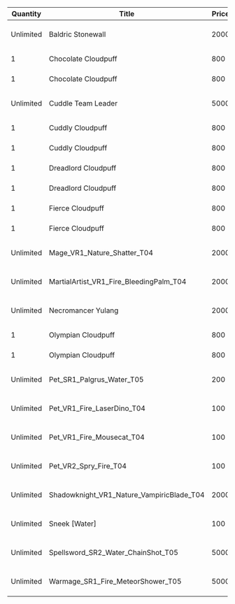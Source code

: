 | Quantity | Title | Price | Currency |  Dev Name |
| -------- | ----- | ----- | -------- |  -------- |
| Unlimited | Baldric Stonewall | 2000 | Magic Tickets | [VIRTUAL]1 x Baldric Stonewall for -1 GameItem : Reagent:Reagent_Hero_Event |
| 1 | Chocolate Cloudpuff | 800 | Cloudpuff Cookies | Nature Cloudpuff 1 |
| 1 | Chocolate Cloudpuff | 800 | Cloudpuff Cookies | Nature Cloudpuff 2 |
| Unlimited | Cuddle Team Leader | 5000 | Magic Tickets | [VIRTUAL]1 x Cuddle Team Leader for 5000 GameItem : Reagent:Reagent_Hero_Event |
| 1 | Cuddly Cloudpuff | 800 | Cloudpuff Cookies | Light Cloudpuff 1 |
| 1 | Cuddly Cloudpuff | 800 | Cloudpuff Cookies | Light Cloudpuff 2 |
| 1 | Dreadlord Cloudpuff | 800 | Cloudpuff Cookies | Dark Cloudpuff 1 |
| 1 | Dreadlord Cloudpuff | 800 | Cloudpuff Cookies | Dark Cloudpuff 2 |
| 1 | Fierce Cloudpuff | 800 | Cloudpuff Cookies | Fire Cloudpuff 1 |
| 1 | Fierce Cloudpuff | 800 | Cloudpuff Cookies | Fire Cloudpuff 2 |
| Unlimited | Mage_VR1_Nature_Shatter_T04 | 2000 | Magic Tickets | [VIRTUAL]1 x Earthwalker Treeking for -1 GameItem : Reagent:Reagent_Hero_Event |
| Unlimited | MartialArtist_VR1_Fire_BleedingPalm_T04 | 2000 | Magic Tickets | [VIRTUAL]1 x Dan Go, Heartcrusher for -1 GameItem : Reagent:Reagent_Hero_Event |
| Unlimited | Necromancer Yulang | 2000 | Magic Tickets | [VIRTUAL]1 x Necromancer Yulang for -1 GameItem : Reagent:Reagent_Hero_Event |
| 1 | Olympian Cloudpuff | 800 | Cloudpuff Cookies | Water Cloudpuff 1 |
| 1 | Olympian Cloudpuff | 800 | Cloudpuff Cookies | Water Cloudpuff 2 |
| Unlimited | Pet_SR1_Palgrus_Water_T05 | 200 | Cloudpuff Cookies | [VIRTUAL]1 x Aquamarine Palgrus for -1 GameItem : Reagent:Reagent_SupplyPoints_Elite |
| Unlimited | Pet_VR1_Fire_LaserDino_T04 | 100 | Cloudpuff Cookies | [VIRTUAL]1 x Tiny Laser Dino for -1 GameItem : Reagent:Reagent_SupplyPoints_Elite |
| Unlimited | Pet_VR1_Fire_Mousecat_T04 | 100 | Cloudpuff Cookies | [VIRTUAL]1 x Mollyball Mousecat for -1 GameItem : Reagent:Reagent_SupplyPoints_Elite |
| Unlimited | Pet_VR2_Spry_Fire_T04 | 100 | Cloudpuff Cookies | [VIRTUAL]1 x Spry for 100 GameItem : Reagent:Reagent_SupplyPoints_Elite |
| Unlimited | Shadowknight_VR1_Nature_VampiricBlade_T04 | 2000 | Magic Tickets | [VIRTUAL]1 x Lilith for -1 GameItem : Reagent:Reagent_Hero_Event |
| Unlimited | Sneek [Water] | 100 | Cloudpuff Cookies | [VIRTUAL]1 x Sneek for -1 GameItem : Reagent:Reagent_SupplyPoints_Elite |
| Unlimited | Spellsword_SR2_Water_ChainShot_T05 | 5000 | Magic Tickets | [VIRTUAL]1 x Blue Thunder for 5000 GameItem : Reagent:Reagent_Hero_Event |
| Unlimited | Warmage_SR1_Fire_MeteorShower_T05 | 5000 | Magic Tickets | [VIRTUAL]1 x Sheila, War Goddess for -1 GameItem : Reagent:Reagent_Hero_Event |
